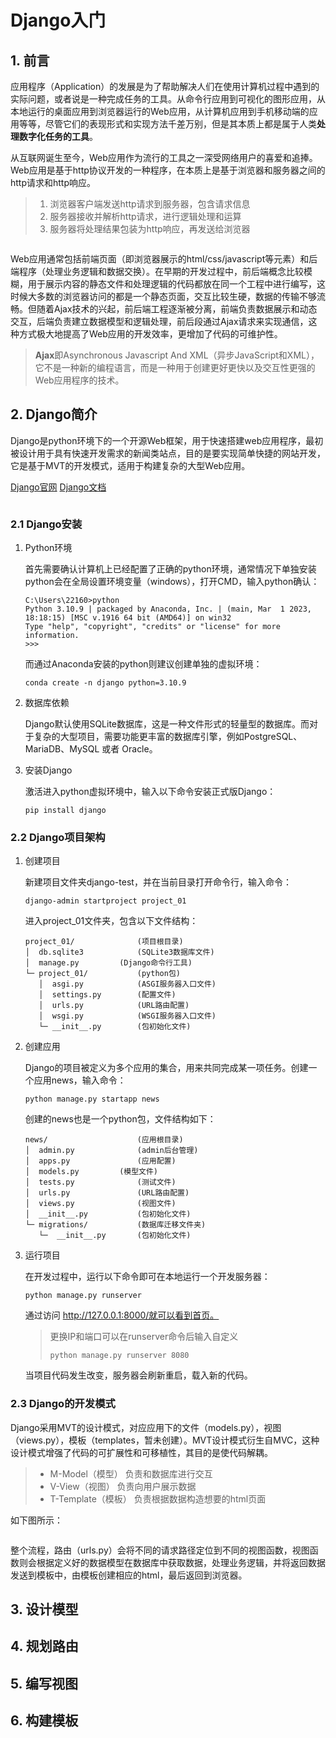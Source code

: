 # Django入门

## 1. 前言

应用程序（Application）的发展是为了帮助解决人们在使用计算机过程中遇到的实际问题，或者说是一种完成任务的工具。从命令行应用到可视化的图形应用，从本地运行的桌面应用到浏览器运行的Web应用，从计算机应用到手机移动端的应用等等，尽管它们的表现形式和实现方法千差万别，但是其本质上都是属于人类**处理数字化任务的工具**。

从互联网诞生至今，Web应用作为流行的工具之一深受网络用户的喜爱和追捧。Web应用是基于http协议开发的一种程序，在本质上是基于浏览器和服务器之间的http请求和http响应。

> 1. 浏览器客户端发送http请求到服务器，包含请求信息
> 2. 服务器接收并解析http请求，进行逻辑处理和运算
> 3. 服务器将处理结果包装为http响应，再发送给浏览器

![]()

Web应用通常包括前端页面（即浏览器展示的html/css/javascript等元素）和后端程序（处理业务逻辑和数据交换）。在早期的开发过程中，前后端概念比较模糊，用于展示内容的静态文件和处理逻辑的代码都放在同一个工程中进行编写，这时候大多数的浏览器访问的都是一个静态页面，交互比较生硬，数据的传输不够流畅。但随着Ajax技术的兴起，前后端工程逐渐被分离，前端负责数据展示和动态交互，后端负责建立数据模型和逻辑处理，前后段通过Ajax请求来实现通信，这种方式极大地提高了Web应用的开发效率，更增加了代码的可维护性。

> **Ajax**即Asynchronous Javascript And XML（异步JavaScript和XML），它不是一种新的编程语言，而是一种用于创建更好更快以及交互性更强的Web应用程序的技术。

## 2. Django简介

Django是python环境下的一个开源Web框架，用于快速搭建web应用程序，最初被设计用于具有快速开发需求的新闻类站点，目的是要实现简单快捷的网站开发，它是基于MVT的开发模式，适用于构建复杂的大型Web应用。

[Django官网](https://www.djangoproject.com/) [Django文档](https://docs.djangoproject.com/en/4.2/)

![]()

### 2.1 Django安装

1. Python环境

   首先需要确认计算机上已经配置了正确的python环境，通常情况下单独安装python会在全局设置环境变量（windows），打开CMD，输入python确认：

   ```
   C:\Users\22160>python
   Python 3.10.9 | packaged by Anaconda, Inc. | (main, Mar  1 2023, 18:18:15) [MSC v.1916 64 bit (AMD64)] on win32
   Type "help", "copyright", "credits" or "license" for more information.
   >>>
   ```

   而通过Anaconda安装的python则建议创建单独的虚拟环境：

   ```
   conda create -n django python=3.10.9
   ```

2. 数据库依赖

   Django默认使用SQLite数据库，这是一种文件形式的轻量型的数据库。而对于复杂的大型项目，需要功能更丰富的数据库引擎，例如PostgreSQL、MariaDB、MySQL 或者 Oracle。

3. 安装Django

   激活进入python虚拟环境中，输入以下命令安装正式版Django：

   ```
   pip install django
   ```

### 2.2 Django项目架构

1. 创建项目

   新建项目文件夹django-test，并在当前目录打开命令行，输入命令：

   ```
   django-admin startproject project_01
   ```

   进入project_01文件夹，包含以下文件结构：

   ```
   project_01/				(项目根目录)
   │  db.sqlite3			(SQLite3数据库文件)
   │  manage.py			(Django命令行工具)
   └─ project_01/			(python包)
      │  asgi.py			(ASGI服务器入口文件)
      │  settings.py		(配置文件)
      │  urls.py			(URL路由配置)
      │  wsgi.py			(WSGI服务器入口文件)
      └─ __init__.py		(包初始化文件)
   ```

2. 创建应用

   Django的项目被定义为多个应用的集合，用来共同完成某一项任务。创建一个应用news，输入命令：

   ```
   python manage.py startapp news
   ```

   创建的news也是一个python包，文件结构如下：

   ```
   news/					(应用根目录)
   │  admin.py				(admin后台管理)
   │  apps.py				(应用配置)
   │  models.py			(模型文件)
   │  tests.py				(测试文件)
   │  urls.py				(URL路由配置)		
   │  views.py				(视图文件)
   │  __init__.py			(包初始化文件)
   └─ migrations/			(数据库迁移文件夹)
      └─  __init__.py		(包初始化文件)
   ```

3. 运行项目

   在开发过程中，运行以下命令即可在本地运行一个开发服务器：

   ```
   python manage.py runserver
   ```

   通过访问 http://127.0.0.1:8000/就可以看到首页。

   > 更换IP和端口可以在runserver命令后输入自定义
   >
   > ```
   > python manage.py runserver 8080
   > ```

   当项目代码发生改变，服务器会刷新重启，载入新的代码。

### 2.3 Django的开发模式

Django采用MVT的设计模式，对应应用下的文件（models.py），视图（views.py），模板（templates，暂未创建）。MVT设计模式衍生自MVC，这种设计模式增强了代码的可扩展性和可移植性，其目的是使代码解耦。

> - M-Model（模型）
>    负责和数据库进行交互
> - V-View（视图）
>    负责向用户展示数据
> -  T-Template（模板）
>    负责根据数据构造想要的html页面

如下图所示：

![]()

整个流程，路由（urls.py）会将不同的请求路径定位到不同的视图函数，视图函数则会根据定义好的数据模型在数据库中获取数据，处理业务逻辑，并将返回数据发送到模板中，由模板创建相应的html，最后返回到浏览器。

## 3. 设计模型

## 4. 规划路由

## 5. 编写视图

## 6. 构建模板

